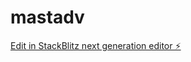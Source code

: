 # mastadv

[Edit in StackBlitz next generation editor ⚡️](https://stackblitz.com/~/github.com/Meggo89/mastadv)